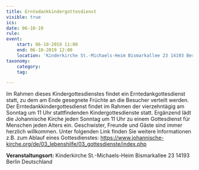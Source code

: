 ```yaml
---
title: Erntedankkindergottesdienst
visible: true
ics: 
date: 06-10-19
rule: 
event:
	start: 06-10-2019 11:00
	end: 06-10-2019 12:00
	location: 'Kinderkirche St.-Michaels-Heim Bismarkallee 23 14193 Berlin Deutschland'
taxonomy:
	category: 
	tag: 

---
```

Im Rahmen dieses Kindergottesdienstes findet ein Erntedankgottesdienst statt, zu dem am Ende gesegnete Früchte an die Besucher verteilt werden. Der Erntedankkindergottesdienst findet im Rahmen der vierzehntägig am Sonntag um 11 Uhr stattfindenden Kindergottesdienste statt. Ergänzend lädt die Johannische Kirche jeden Sonntag um 11 Uhr zu einem Gottesdienst für Menschen jeden Alters ein. Geschwister, Freunde und Gäste sind immer herzlich willkommen. Unter folgenden Link finden Sie weitere Informationen z.B. zum Ablauf eines Gottesdienstes: https://www.johannische-kirche.org/de/03_lebenshilfe/03_gottesdienste/index.php


**Veranstaltungsort:** Kinderkirche St.-Michaels-Heim
Bismarkallee 23
14193 Berlin
Deutschland

